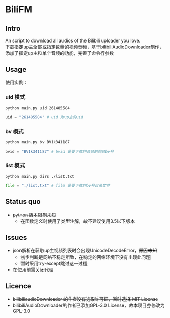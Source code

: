 # BiliFM

## Intro

An script to download all audios of the Bilibili uploader you love.  
下载指定up主全部或指定数量的视频音频，基于[bilibiliAudioDownloader](https://github.com/nuster1128/bilibiliAudioDownloader)制作，添加了指定up主和单个音频的功能，完善了命令行参数

## Usage

使用实例：

### uid 模式

```Bash
python main.py uid 261485584
```

```python
uid = "261485584" # uid 为up主的uid
```

### bv 模式

```bash
python main.py bv BV1k341187
```

```python
bvid = "BV1k341187" # bvid 是要下载的音频的视频bv号
```

### list 模式

```bash
python main.py dirs ./list.txt
```

```python
file = "./list.txt" # file 是要下载的bv号目录文件
```

## Status quo

* ~~python 版本限制未知~~
  * 在函数定义时使用了类型注解，故不建议使用3.5以下版本

## Issues

* json解析在获取up主视频列表时会出现UnicodeDecodeError，~~原因未知~~
  * 初步判断是网络不稳定所致，在稳定的网络环境下没有出现此问题
  * 暂时采用try-except跳过这一过程
* 在使用前需关闭代理

## Licence

* ~~bilibiliaudioDownloader 的作者没有选取许可证，暂时选择 MIT License~~
* bilibiliAudioDownloader的作者已添加GPL-3.0 License，故本项目亦修改为GPL-3.0
